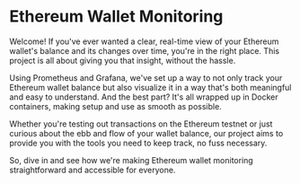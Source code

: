 # Ethereum Wallet Monitoring

Welcome! If you've ever wanted a clear, real-time view of your Ethereum wallet's balance and its changes over time, you're in the right place. This project is all about giving you that insight, without the hassle.

Using Prometheus and Grafana, we've set up a way to not only track your Ethereum wallet balance but also visualize it in a way that's both meaningful and easy to understand. And the best part? It's all wrapped up in Docker containers, making setup and use as smooth as possible.

Whether you're testing out transactions on the Ethereum testnet or just curious about the ebb and flow of your wallet balance, our project aims to provide you with the tools you need to keep track, no fuss necessary.

So, dive in and see how we're making Ethereum wallet monitoring straightforward and accessible for everyone.
